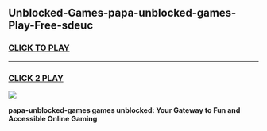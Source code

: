 
## Unblocked-Games-papa-unblocked-games-Play-Free-sdeuc
<h3>
<a href="https://premium76.site?title=papa-unblocked-games&ref=18A">CLICK TO PLAY</a></h3>
<hr>

<h3>
<a href="https://premium76.site?title=papa-unblocked-games&ref=18A">CLICK 2 PLAY</a>
  
</h3>

<a href="https://premium76.site?title=papa-unblocked-games&ref=18A"><img src="https://clearcache.store/games.png"></a>


**papa-unblocked-games games unblocked: Your Gateway to Fun and Accessible Online Gaming**
